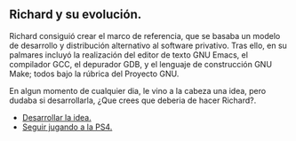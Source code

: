 ## Richard y su evolución. ##
Richard consiguió crear el marco de referencia, que se basaba un modelo de desarrollo y distribución alternativo al software privativo.
Tras ello, en su palmares incluyó la realización del editor de texto GNU Emacs, el compilador GCC, el depurador GDB, y el lenguaje de construcción GNU Make; todos bajo la rúbrica del Proyecto GNU.

En algun momento de cualquier dia, le vino a la cabeza una idea, pero dudaba si desarrollarla, ¿Que crees que deberia de hacer Richard?.

  * [Desarrollar la idea.](https://github.com/perezrecjorge/Richard-Stallman-y-la-historia-jam-s-contada./blob/master/2.1.md)
  * [Seguir jugando a la PS4.](https://github.com/perezrecjorge/Richard-Stallman-y-la-historia-jam-s-contada./blob/master/2.2.md)
